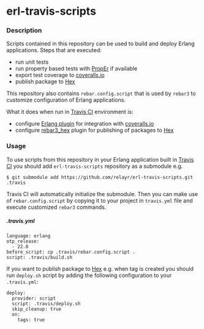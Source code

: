 # erl-travis-scripts

### Description
Scripts contained in this repository can be used to build and deploy Erlang applications. Steps that are executed:
- run unit tests
- run property based tests with [PropEr](https://github.com/proper-testing/proper) if available
- export test coverage to [coveralls.io](https://coveralls.io)
- publish package to [Hex](https://hex.pm)

This repository also contains `rebar.config.script` that is used by `rebar3` to customize configuration of Erlang applications.

What it does when run in [Travis CI](https://travis-ci.org) environment is:
- configure [Erlang plugin](https://github.com/markusn/coveralls-erl) for integration with [coveralls.io](https://coveralls.io)
- configure [rebar3_hex](https://github.com/tsloughter/rebar3_hex) plugin for publishing of packages to [Hex](https://hex.pm)

### Usage

To use scripts from this repository in your Erlang application built in [Travis CI](https://travis-ci.org) you should add `erl-travis-scripts` repository as a submodule e.g.
```
$ git submodule add https://github.com/relayr/erl-travis-scripts.git .travis
```

Travis CI will automatically initialize the submodule. Then you can make use of `rebar.config.script` by copying it to your project in `travis.yml` file and execute customized `rebar3` commands.
##### .travis.yml
```
language: erlang
otp_release:
  - 22.0
before_script: cp .travis/rebar.config.script .
script: .travis/build.sh
```

If you want to publish package to [Hex](https://hex.pm) e.g. when tag is created you should run `deploy.sh` script by adding the following configuration to your `.travis.yml`:
```
deploy:
  provider: script
  script: .travis/deploy.sh
  skip_cleanup: true
  on:
    tags: true
```
